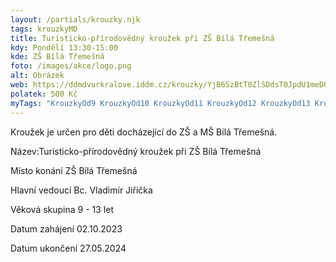 ```yaml
---
layout: /partials/krouzky.njk
tags: krouzkyMD
title: Turisticko-přírodovědný kroužek při ZŠ Bílá Třemešná
kdy: Pondělí 13:30-15:00
kde: ZŠ Bílá Třemešná
foto: /images/akce/logo.png
alt: Obrázek
web: https://ddmdvurkralove.iddm.cz/krouzky/YjB6SzBtT0ZlSDdsT0JpdU1meDQySCtVa1FtM2xzTjB2K0hEaEFhTlljQT0=
polatek: 500 Kč
myTags: "KrouzkyOd9 KrouzkyOd10 KrouzkyOd11 KrouzkyOd12 KrouzkyOd13 KrouzkyOstatni "
---
```

<!--StartFragment-->

Kroužek je určen pro děti docházející do ZŠ a MŠ Bílá Třemešná.

<!--EndFragment-->

Název:Turisticko-přírodovědný kroužek při ZŠ Bílá Třemešná

Místo konání ZŠ Bílá Třemešná

Hlavní vedoucí Bc. Vladimír Jiřička

Věková skupina 9 - 13 let

Datum zahájení 02.10.2023

Datum ukončení 27.05.2024